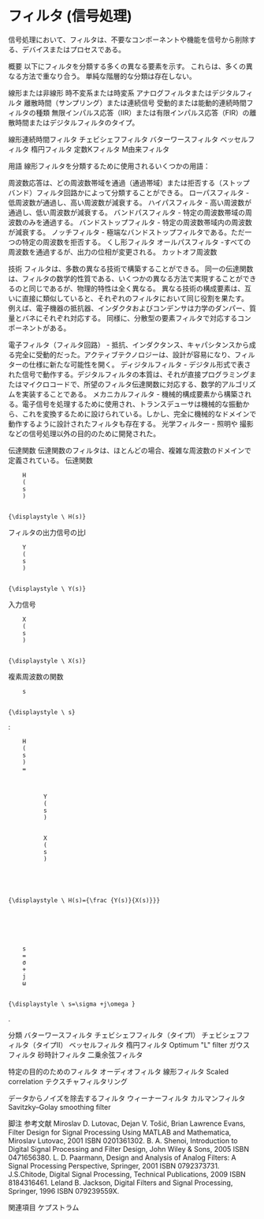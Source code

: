# フィルタ (信号処理)

信号処理において、フィルタは、不要なコンポーネントや機能を信号から削除する、デバイスまたはプロセスである。

概要
以下にフィルタを分類する多くの異なる要素を示す。
これらは、多くの異なる方法で重なり合う。
単純な階層的な分類は存在しない。

線形または非線形
時不変系または時変系
アナログフィルタまたはデジタルフィルタ
離散時間（サンプリング）または連続信号
受動的または能動的連続時間フィルタの種類
無限インパルス応答（IIR）または有限インパルス応答（FIR）の離散時間またはデジタルフィルタのタイプ。

線形連続時間フィルタ
チェビシェフフィルタ
バターワースフィルタ
ベッセルフィルタ
楕円フィルタ
定数Kフィルタ
M由来フィルタ

用語
線形フィルタを分類するために使用されるいくつかの用語：

周波数応答は、どの周波数帯域を通過（通過帯域）または拒否する（ストップバンド）フィルタ回路かによって分類することができる。
ローパスフィルタ - 低周波数が通過し、高い周波数が減衰する。
ハイパスフィルタ - 高い周波数が通過し、低い周波数が減衰する。
バンドパスフィルタ - 特定の周波数帯域の周波数のみを通過する。
バンドストップフィルタ - 特定の周波数帯域内の周波数が減衰する。
ノッチフィルタ - 極端なバンドストップフィルタである。ただ一つの特定の周波数を拒否する。
くし形フィルタ
オールパスフィルタ -すべての周波数を通過するが、出力の位相が変更される。
カットオフ周波数

技術
フィルタは、多数の異なる技術で構築することができる。
同一の伝達関数は、フィルタの数学的性質である、いくつかの異なる方法で実現することができるのと同じであるが、物理的特性は全く異なる。
異なる技術の構成要素は、互いに直接に類似していると、それぞれのフィルタにおいて同じ役割を果たす。
例えば、電子機器の抵抗器、インダクタおよびコンデンサは力学のダンパー、質量とバネにそれぞれ対応する。
同様に、分散型の要素フィルタで対応するコンポーネントがある。

電子フィルタ（フィルタ回路） - 抵抗、インダクタンス、キャパシタンスから成る完全に受動的だった。アクティブテクノロジーは、設計が容易になり、フィルターの仕様に新たな可能性を開く。
ディジタルフィルタ - デジタル形式で表された信号で動作する。デジタルフィルタの本質は、それが直接プログラミングまたはマイクロコードで、所望のフィルタ伝達関数に対応する、数学的アルゴリズムを実装することである。
メカニカルフィルタ - 機械的構成要素から構築される。電子信号を処理するために使用され、トランスデューサは機械的な振動から、これを変換するために設けられている。しかし、完全に機械的なドメインで動作するように設計されたフィルタも存在する。
光学フィルター - 照明や 撮影などの信号処理以外の目的のために開発された。

伝達関数
伝達関数のフィルタは、ほとんどの場合、複雑な周波数のドメインで定義されている。
伝達関数 
  
    
      
         
        H
        (
        s
        )
      
    
    {\displaystyle \ H(s)}
  
 フィルタの出力信号の比l 
  
    
      
         
        Y
        (
        s
        )
      
    
    {\displaystyle \ Y(s)}
  
 入力信号 
  
    
      
         
        X
        (
        s
        )
      
    
    {\displaystyle \ X(s)}
  
 複素周波数の関数 
  
    
      
         
        s
      
    
    {\displaystyle \ s}
  
:

  
    
      
         
        H
        (
        s
        )
        =
        
          
            
              Y
              (
              s
              )
            
            
              X
              (
              s
              )
            
          
        
      
    
    {\displaystyle \ H(s)={\frac {Y(s)}{X(s)}}}
  

  
    
      
         
        s
        =
        σ
        +
        j
        ω
      
    
    {\displaystyle \ s=\sigma +j\omega }
  
.

分類
バターワースフィルタ
チェビシェフフィルタ（タイプI）
チェビシェフフィルタ（タイプII）
ベッセルフィルタ
楕円フィルタ
Optimum "L" filter
ガウスフィルタ
砂時計フィルタ
二乗余弦フィルタ

特定の目的のためのフィルタ
オーディオフィルタ
線形フィルタ
Scaled correlation
テクスチャフィルタリング

データからノイズを除去するフィルタ
ウィーナーフィルタ
カルマンフィルタ
Savitzky–Golay smoothing filter

脚注
参考文献
Miroslav D. Lutovac, Dejan V. Tošić, Brian Lawrence Evans, Filter Design for Signal Processing Using MATLAB and Mathematica, Miroslav Lutovac, 2001 ISBN 0201361302.
B. A. Shenoi, Introduction to Digital Signal Processing and Filter Design, John Wiley & Sons, 2005 ISBN 0471656380.
L. D. Paarmann, Design and Analysis of Analog Filters: A Signal Processing Perspective, Springer, 2001 ISBN 0792373731.
J.S.Chitode, Digital Signal Processing, Technical Publications, 2009 ISBN 8184316461.
Leland B. Jackson, Digital Filters and Signal Processing, Springer, 1996 ISBN 079239559X.

関連項目
ケプストラム